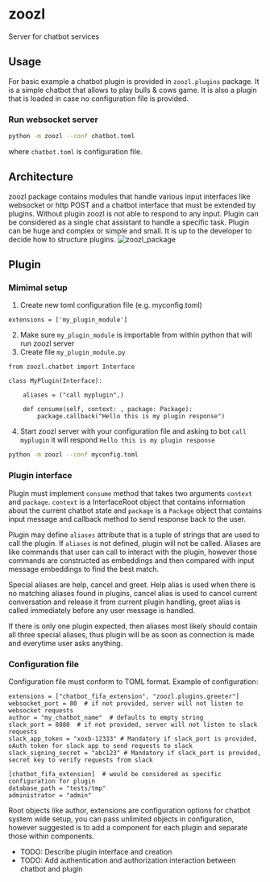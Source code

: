 # zoozl

Server for chatbot services

## Usage

For basic example a chatbot plugin is provided in `zoozl.plugins` package. It is a simple chatbot that allows to play bulls & cows game. It is also a plugin that is loaded in case no configuration file is provided.

### Run websocket server

```bash
python -m zoozl --conf chatbot.toml
```
where `chatbot.toml` is configuration file.

## Architecture

zoozl package contains modules that handle various input interfaces like websocket or http POST and a chatbot interface that must be extended by plugins. Without plugin zoozl is not able to respond to any input. Plugin can be considered as a single chat assistant to handle a specific task. Plugin can be huge and complex or simple and small. It is up to the developer to decide how to structure plugins.
![zoozl_package](docs/images/zoozl_package.svg)


## Plugin

### Mimimal setup

1. Create new toml configuration file (e.g. myconfig.toml)
```
extensions = ['my_plugin_module']
```
2. Make sure `my_plugin_module` is importable from within python that will run zoozl server
3. Create file `my_plugin_module.py`
```
from zoozl.chatbot import Interface

class MyPlugin(Interface):

    aliases = ("call myplugin",)

    def consume(self, context: , package: Package):
        package.callback("Hello this is my plugin response")
```
4. Start zoozl server with your configuration file and asking to bot `call myplugin` it will respond `Hello this is my plugin response`
```bash
python -m zoozl --conf myconfig.toml
```

### Plugin interface

Plugin must implement `consume` method that takes two arguments `context` and `package`. `context` is a InterfaceRoot object that contains information about the current chatbot state and `package` is a `Package` object that contains input message and callback method to send response back to the user.

Plugin may define `aliases` attribute that is a tuple of strings that are used to call the plugin. If `aliases` is not defined, plugin will not be called. Aliases are like commands that user can call to interact with the plugin, however those commands are constructed as embeddings and then compared with input message embeddings to find the best match.

Special aliases are help, cancel and greet. Help alias is used when there is no matching aliases found in plugins, cancel alias is used to cancel current conversation and release it from current plugin handling, greet alias is called immediately before any user message is handled.

If there is only one plugin expected, then aliases most likely should contain all three special aliases, thus plugin will be as soon as connection is made and everytime user asks anything.

### Configuration file

Configuration file must conform to TOML format. Example of configuration:
```
extensions = ["chatbot_fifa_extension", "zoozl.plugins.greeter"]
websocket_port = 80  # if not provided, server will not listen to websocket requests
author = "my_chatbot_name"  # defaults to empty string
slack_port = 8080  # if not provided, server will not listen to slack requests
slack_app_token = "xoxb-12333" # Mandatory if slack_port is provided, oAuth token for slack app to send requests to slack
slack_signing_secret = "abc123" # Mandatory if slack_port is provided, secret key to verify requests from slack

[chatbot_fifa_extension]  # would be considered as specific configuration for plugin
database_path = "tests/tmp"
administrator = "admin"
```

Root objects like author, extensions are configuration options for chatbot system wide setup, you can pass unlimited objects in configuration, however suggested is to add a component for each plugin and separate those within components.


* TODO: Describe plugin interface and creation
* TODO: Add authentication and authorization interaction between chatbot and plugin
